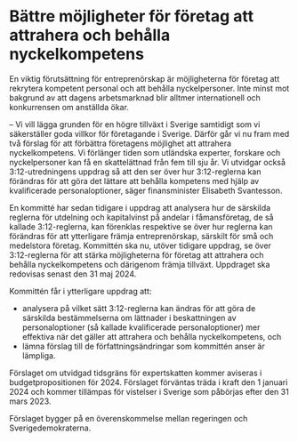 # Bättre möjligheter för företag att attrahera och behålla nyckelkompetens

En viktig förutsättning för entreprenörskap är möjligheterna för företag att rekrytera kompetent personal och att behålla nyckelpersoner. Inte minst mot bakgrund av att dagens arbetsmarknad blir alltmer internationell och konkurrensen om anställda ökar.

– Vi vill lägga grunden för en högre tillväxt i Sverige samtidigt som vi säkerställer goda villkor för företagande i Sverige. Därför går vi nu fram med två förslag för att förbättra företagens möjlighet att attrahera nyckelkompetens. Vi förlänger tiden som utländska experter, forskare och nyckelpersoner kan få en skattelättnad från fem till sju år. Vi utvidgar också 3:12\-utredningens uppdrag så att den ser över hur 3:12\-reglerna kan förändras för att göra det lättare att behålla kompetens med hjälp av kvalificerade personaloptioner, säger finansminister Elisabeth Svantesson.

En kommitté har sedan tidigare i uppdrag att analysera hur de särskilda reglerna för utdelning och kapitalvinst på andelar i fåmansföretag, de så kallade 3:12\-reglerna, kan förenklas respektive se över hur reglerna kan förändras för att ytterligare främja entreprenörskap, särskilt för små och medelstora företag. Kommittén ska nu, utöver tidigare uppdrag, se över 3:12\-reglerna för att stärka möjligheterna för företag att attrahera och behålla nyckelkompetens och därigenom främja tillväxt. Uppdraget ska redovisas senast den 31 maj 2024\.

Kommittén får i ytterligare uppdrag att:

* analysera på vilket sätt 3:12\-reglerna kan ändras för att göra de särskilda bestämmelserna om lättnader i beskattningen av personaloptioner (så kallade kvalificerade personaloptioner) mer effektiva när det gäller att attrahera och behålla nyckelkompetens, och
* lämna förslag till de författningsändringar som kommittén anser är lämpliga.

Förslaget om utvidgad tidsgräns för expertskatten kommer aviseras i budgetpropositionen för 2024\. Förslaget förväntas träda i kraft den 1 januari 2024 och kommer tillämpas för vistelser i Sverige som påbörjas efter den 31 mars 2023\.

Förslaget bygger på en överenskommelse mellan regeringen och Sverigedemokraterna.
